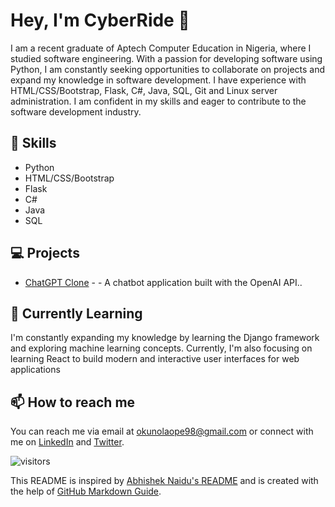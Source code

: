 <!--- Title -->
# Hey, I'm CyberRide 👋

<!--- Introduction -->
I am a recent graduate of Aptech Computer Education in Nigeria, where I studied software engineering. With a passion for developing software using Python, I am constantly seeking opportunities to collaborate on projects and expand my knowledge in software development. I have experience with HTML/CSS/Bootstrap, Flask, C#, Java, SQL, Git and Linux server administration. I am confident in my skills and eager to contribute to the software development industry.

<!--- Skills -->
## 🚀 Skills
* Python
* HTML/CSS/Bootstrap
* Flask
* C#
* Java
* SQL

<!--- Projects -->
## 💻 Projects
* [ChatGPT Clone](https://github.com/CyberRide/ChatGptClone) -  - A chatbot application built with the OpenAI API..

<!--- Currently Learning -->
## 🌱 Currently Learning
I'm constantly expanding my knowledge by learning the Django framework and exploring machine learning concepts. Currently, I'm also focusing on learning React to build modern and interactive user interfaces for web applications

<!--- How to Reach Me -->
## 📫 How to reach me
You can reach me via email at okunolaope98@gmail.com or connect with me on [LinkedIn](https://www.linkedin.com/in/david-okunola-51266718b/) and [Twitter](https://twitter.com/CyberRide01).



<!--- Visitors Badge -->
![visitors](https://visitor-badge.laobi.icu/badge?page_id=CyberRide.CyberRide)

This README is inspired by [Abhishek Naidu's README](https://github.com/abhisheknaiidu/abhisheknaiidu) and is created with the help of [GitHub Markdown Guide](https://guides.github.com/features/mastering-markdown/).
